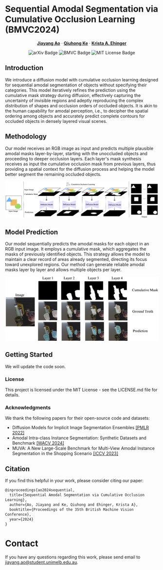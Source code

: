 # Sequential Amodal Segmentation via Cumulative Occlusion Learning (BMVC2024)

<p align="center">
  <p align="center" margin-bottom="0px">
    <a href="https://jiayangao.github.io/"><strong>Jiayang Ao</strong></a>
    ·
    <a href="https://research.monash.edu/en/persons/qiuhong-ke/"><strong>Qiuhong Ke</strong></a>
    ·
    <a href="http://www.kehinger.com/"><strong>Krista A. Ehinger</strong></a>
    <p align="center">
    <a href="https://arxiv.org/abs/2405.05791" style="text-decoration:none;">
      <img src="https://img.shields.io/badge/arXiv-2405.05791-b31b1b.svg" alt="arXiv Badge">
    </a>
    <a href="" style="text-decoration:none;">
      <img src="https://img.shields.io/badge/Pub-BMVC'24-blue" alt="BMVC Badge">
    </a>
    <a href="https://opensource.org/licenses/MIT" style="text-decoration:none;">
      <img src="https://img.shields.io/badge/License-MIT-yellow.svg" alt="MIT License Badge">
    </a>
  </p>
</p>

## Introduction
We introduce a diffusion model with cumulative occlusion learning designed for sequential amodal segmentation of objects without specifying their categories. This model iteratively refines the prediction using the cumulative mask strategy during diffusion, effectively capturing the uncertainty of invisible regions and adeptly reproducing the complex distribution of shapes and occlusion orders of occluded objects. It is akin to the human capability for amodal perception, i.e., to decipher the spatial ordering among objects and accurately predict complete contours for occluded objects in densely layered visual scenes. 

## Methodology
Our model receives an RGB image as input and predicts multiple plausible amodal masks layer-by-layer, starting with the unoccluded objects and proceeding to deeper occlusion layers. Each layer's mask synthesis receives as input the cumulative occlusion mask from previous layers, thus providing a spatial context for the diffusion process and helping the model better segment the remaining occluded objects.

![](methodology.png)

## Model Prediction
Our model sequentially predicts the amodal masks for each object in an RGB input image. It employs a cumulative mask, which aggregates the masks of previously identified objects. This strategy allows the model to maintain a clear record of areas already segmented, directing its focus toward unexplored regions. Our method can generate reliable amodal masks layer by layer and allows multiple objects per layer.

![](demo.png)


## Getting Started

We will update the code soon.

### License

This project is licensed under the MIT License - see the LICENSE.md file for details.

### Acknowledgments

We thank the following papers for their open-source code and datasets:
- Diffusion Models for Implicit Image Segmentation Ensembles [[PMLR 2022]](https://proceedings.mlr.press/v172/wolleb22a)  
- Amodal Intra-class Instance Segmentation: Synthetic Datasets and Benchmark [[WACV 2024]](https://github.com/saraao/amodal-dataset)
- MUVA: A New Large-Scale Benchmark for Multi-View Amodal Instance Segmentation in the Shopping Scenario [[ICCV 2023]](https://zhixuanli.github.io/project_2023_ICCV_MUVA/)


## Citation

If you find this helpful in your work, please consider citing our paper:
```
@inproceedings{ao2024sequential,
  title={Sequential Amodal Segmentation via Cumulative Occlusion Learning},
  author={Ao, Jiayang and Ke, Qiuhong and Ehinger, Krista A},
  booktitle={Proceedings of the 35th British Machine Vision Conference},
  year={2024}
}
```

# Contact
If you have any questions regarding this work, please send email to jiayang.ao@student.unimelb.edu.au.
